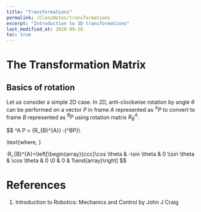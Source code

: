 ```yaml
---
title: "Transformations"
permalink: /ClassNotes/transformations
excerpt: "Introduction to 3D transformations"
last_modified_at: 2020-09-18
toc: true
---
```


# The Transformation Matrix

## Basics of rotation
Let us consider a simple 2D case. In 2D, anti-clockwise rotation by angle $\theta$ can be performed on a vector $P$ in frame $A$ represented as $^{A}P$ to convert to frame $B$ represented as $^{B}P$ using rotation matrix $R^{A}_{B}$.

$$
^A P = {R_{B}^{A}} \:{^BP}\\

\text{where, }

\:R_{B}^{A}=\left[\begin{array}{ccc}\cos \theta & -\sin \theta & 0 \\\sin \theta & \cos \theta & 0 \\0 & 0 & 1\end{array}\right]
$$

# References
1. Introduction to Robotics: Mechanics and Control by John J Craig

